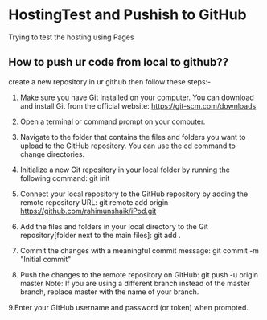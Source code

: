 # HostingTest and Pushish to GitHub
Trying to test the hosting using Pages

## How to push ur code from local to github??
create a new repository in ur github then follow these steps:-
1. Make sure you have Git installed on your computer. You can download and install Git from the official website: https://git-scm.com/downloads

2. Open a terminal or command prompt on your computer.

3. Navigate to the folder that contains the files and folders you want to upload to the GitHub repository. You can use the cd command to change directories.

4. Initialize a new Git repository in your local folder by running the following command:
    git init
5. Connect your local repository to the GitHub repository by adding the remote repository URL:
    git remote add origin https://github.com/rahimunshaik/iPod.git
    
6. Add the files and folders in your local directory to the Git repository[folder next to the main files]:
    git add .
7. Commit the changes with a meaningful commit message:
    git commit -m "Initial commit"
8. Push the changes to the remote repository on GitHub:
    git push -u origin master
Note: If you are using a different branch instead of the master branch, replace master with the name of your branch.

9.Enter your GitHub username and password (or token) when prompted.

